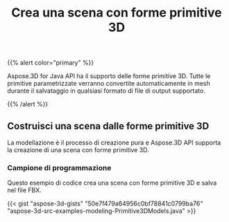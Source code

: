 ﻿---
title: Crea una scena con forme primitive 3D
type: docs
weight: 20
url: /it/java/create-scene-with-primitive-3d-shapes/
description: Aspose.3D for Java API ha il supporto delle forme primitive 3D. Tutte le primitive parametrizzate verranno convertite automaticamente in mesh durante il salvataggio in qualsiasi formato di file di output supportato.
---
{{% alert color="primary" %}} 

Aspose.3D for Java API ha il supporto delle forme primitive 3D. Tutte le primitive parametrizzate verranno convertite automaticamente in mesh durante il salvataggio in qualsiasi formato di file di output supportato.

{{% /alert %}} 
## **Costruisci una scena dalle forme primitive 3D**
La modellazione è il processo di creazione pura e Aspose.3D API supporta la creazione di una scena con forme primitive 3D.
### **Campione di programmazione**
Questo esempio di codice crea una scena con forme primitive 3D e salva nel file FBX.

{{< gist "aspose-3d-gists" "50e7f479a64956c0bf78841c0799ba76" "aspose-3d-src-examples-modeling-Primitive3DModels.java" >}}
